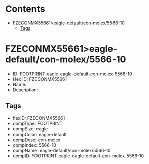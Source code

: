 



Contents
========

* [FZECONMX55661>eagle-default/con-molex/5566-10](#fzeconmx55661eagle-defaultcon-molex5566-10)
	* [Tags](#tags)

# FZECONMX55661>eagle-default/con-molex/5566-10

- ID: FOOTPRINT-eagle-eagle-default-con-molex-5566-10
- Hex ID: FZECONMX55661
- Name: 
- Description: 

## Tags

- hexID: FZECONMX55661
- oompType: FOOTPRINT
- oompSize: eagle
- oompColor: eagle-default
- oompDesc: con-molex
- oompIndex: 5566-10
- oompName: eagle-default/con-molex/5566-10
- oompID: FOOTPRINT-eagle-eagle-default-con-molex-5566-10
